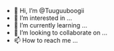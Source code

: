 - 👋 Hi, I’m @Tuuguuboogii
- 👀 I’m interested in ...
- 🌱 I’m currently learning ...
- 💞️ I’m looking to collaborate on ...
- 📫 How to reach me ...

<!---
Tuuguuboogii/Tuuguuboogii is a ✨ special ✨ repository because its `README.md` (this file) appears on your GitHub profile.
You can click the Preview link to take a look at your changes.
--->
